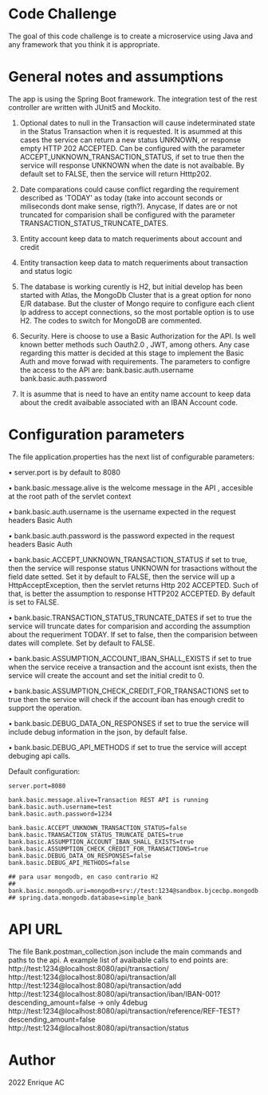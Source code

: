 
# Code Challenge 
The goal of this code challenge is to create a microservice using Java and any framework
that you think it is appropriate.

# General notes and assumptions
The app is using the Spring Boot framework. 
The integration test of the rest controller are written with JUnit5 and Mockito.

1) Optional dates to null in the Transaction will cause indeterminated state in the Status Transaction when it is requested. It is asummed at this cases the service can return a new status UNKNOWN, or response empty HTTP 202 ACCEPTED.
Can be configured with the parameter ACCEPT_UNKNOWN_TRANSACTION_STATUS, if set to true then the service will response UNKNOWN when the date is not avaibable. By default set to FALSE, then the service will return Htttp202.

2) Date comparations could cause conflict regarding the requirement described as 'TODAY' as today (take into account seconds or miliseconds dont make sense, rigth?). Anycase, If dates are or not truncated for comparision shall be configured with the parameter TRANSACTION_STATUS_TRUNCATE_DATES.

3) Entity account keep data to match requeriments about account and credit

4) Entity transaction keep data to match requeriments about transaction and status logic

5) The database is working curently is H2, but initial develop has been started with Atlas, the MongoDb Cluster that is a great option for nono E/R database. But the cluster of Mongo require to configure each client Ip address to accept connections, so the most portable option is to use H2.
The codes to switch for MongoDB are commented.

6) Security. Here is choose to use a Basic Authorization for the API. Is well known better methods such Oauth2.0 , JWT, among others. Any case regarding this matter is decided at this stage to implement the Basic Auth and move forwad with requirements.
The parameters to configre the access to the API are:
    bank.basic.auth.username
    bank.basic.auth.password

7) It is asumme that is need to have an entity name account to keep data about the credit avaibable associated with an IBAN Account code.

# Configuration parameters
The file application.properties has the next list of configurable parameters:

• server.port is by default to 8080

• bank.basic.message.alive is the welcome message in the API , accesible at the root path of the servlet context

• bank.basic.auth.username is the username expected in the request headers Basic Auth

• bank.basic.auth.password is the password expected in the request headers Basic Auth

• bank.basic.ACCEPT_UNKNOWN_TRANSACTION_STATUS if set to true, then the service will response status UNKNOWN for trasactions without the field date setted. Set it by default to FALSE, then the service will up a HttpAcceptException, then the servlet returns Http 202 ACCEPTED. Such of that, is better the assumption to response HTTP202 ACCEPTED. By default is set to FALSE.

• bank.basic.TRANSACTION_STATUS_TRUNCATE_DATES if set to true the service will truncate dates for comparision and according the assumption about the requeriment TODAY. If set to false, then the comparision between dates will complete. Set by default to FALSE.

• bank.basic.ASSUMPTION_ACCOUNT_IBAN_SHALL_EXISTS if set to true when the service receive a transaction and the account isnt exists, then the service will create the account and set the initial credit to 0.

• bank.basic.ASSUMPTION_CHECK_CREDIT_FOR_TRANSACTIONS set to true then the service will check if the account iban has enough credit to support the operation.

• bank.basic.DEBUG_DATA_ON_RESPONSES if set to true the service will include debug information in the json, by default false.

• bank.basic.DEBUG_API_METHODS if set to true the service will accept debuging api calls.

Default configuration:

    server.port=8080

    bank.basic.message.alive=Transaction REST API is running
    bank.basic.auth.username=test
    bank.basic.auth.password=1234

    bank.basic.ACCEPT_UNKNOWN_TRANSACTION_STATUS=false
    bank.basic.TRANSACTION_STATUS_TRUNCATE_DATES=true
    bank.basic.ASSUMPTION_ACCOUNT_IBAN_SHALL_EXISTS=true
    bank.basic.ASSUMPTION_CHECK_CREDIT_FOR_TRANSACTIONS=true
    bank.basic.DEBUG_DATA_ON_RESPONSES=false
    bank.basic.DEBUG_API_METHODS=false

    ## para usar mongodb, en caso contrario H2
    ## bank.basic.mongodb.uri=mongodb+srv://test:1234@sandbox.bjcecbp.mongodb.net/simple_bank
    ## spring.data.mongodb.database=simple_bank

# API URL
The file Bank.postman_collection.json include the main commands and paths to the api.
A example list of avaibable calls to end points are:
http://test:1234@localhost:8080/api/transaction/
http://test:1234@localhost:8080/api/transaction/all
http://test:1234@localhost:8080/api/transaction/add
http://test:1234@localhost:8080/api/transaction/iban/IBAN-001?descending_amount=false -> only 4debug
http://test:1234@localhost:8080/api/transaction/reference/REF-TEST?descending_amount=false
http://test:1234@localhost:8080/api/transaction/status

# Author
2022 Enrique AC
